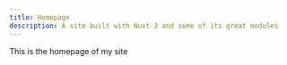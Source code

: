 ```yaml
---
title: Homepage
description: A site built with Nuxt 3 and some of its great modules
---
```


This is the homepage of my site

